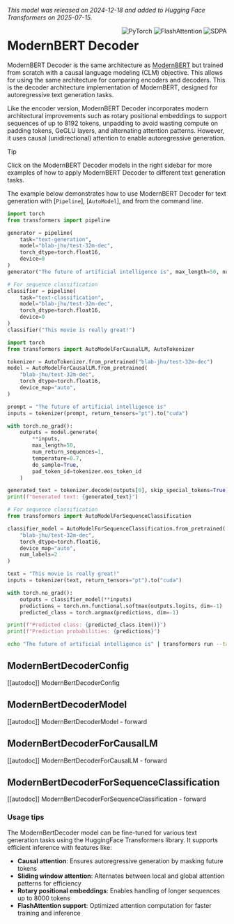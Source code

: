 <!--Copyright 2024 The HuggingFace Team. All rights reserved.

Licensed under the Apache License, Version 2.0 (the "License"); you may not use this file except in compliance with
the License. You may obtain a copy of the License at

http://www.apache.org/licenses/LICENSE-2.0

Unless required by applicable law or agreed to in writing, software distributed under the License is distributed on
an "AS IS" BASIS, WITHOUT WARRANTIES OR CONDITIONS OF ANY KIND, either express or implied. See the License for the
specific language governing permissions and limitations under the License.

⚠️ Note that this file is in Markdown but contain specific syntax for our doc-builder (similar to MDX) that may not be
rendered properly in your Markdown viewer.

-->
*This model was released on 2024-12-18 and added to Hugging Face Transformers on 2025-07-15.*

<div style="float: right;">
  <div class="flex flex-wrap space-x-1">
    <img alt="PyTorch" src="https://img.shields.io/badge/PyTorch-DE3412?style=flat&logo=pytorch&logoColor=white">
    <img alt="FlashAttention" src="https://img.shields.io/badge/%E2%9A%A1%EF%B8%8E%20FlashAttention-eae0c8?style=flat">
    <img alt="SDPA" src="https://img.shields.io/badge/SDPA-DE3412?style=flat&logo=pytorch&logoColor=white">
  </div>
</div>

# ModernBERT Decoder

ModernBERT Decoder is the same architecture as [ModernBERT](https://huggingface.co/papers/2412.13663) but trained from scratch with a causal language modeling (CLM) objective. This allows for using the same architecture for comparing encoders and decoders. This is the decoder architecture implementation of ModernBERT, designed for autoregressive text generation tasks.

Like the encoder version, ModernBERT Decoder incorporates modern architectural improvements such as rotary positional embeddings to support sequences of up to 8192 tokens, unpadding to avoid wasting compute on padding tokens, GeGLU layers, and alternating attention patterns. However, it uses causal (unidirectional) attention to enable autoregressive generation.

> [!TIP]
> Click on the ModernBERT Decoder models in the right sidebar for more examples of how to apply ModernBERT Decoder to different text generation tasks.

The example below demonstrates how to use ModernBERT Decoder for text generation with [`Pipeline`], [`AutoModel`], and from the command line.

<hfoptions id="usage">
<hfoption id="Pipeline">

```py
import torch
from transformers import pipeline

generator = pipeline(
    task="text-generation",
    model="blab-jhu/test-32m-dec",
    torch_dtype=torch.float16,
    device=0
)
generator("The future of artificial intelligence is", max_length=50, num_return_sequences=1)

# For sequence classification
classifier = pipeline(
    task="text-classification",
    model="blab-jhu/test-32m-dec",
    torch_dtype=torch.float16,
    device=0
)
classifier("This movie is really great!")
```

</hfoption>
<hfoption id="AutoModel">

```py
import torch
from transformers import AutoModelForCausalLM, AutoTokenizer

tokenizer = AutoTokenizer.from_pretrained("blab-jhu/test-32m-dec")
model = AutoModelForCausalLM.from_pretrained(
    "blab-jhu/test-32m-dec",
    torch_dtype=torch.float16,
    device_map="auto",
)

prompt = "The future of artificial intelligence is"
inputs = tokenizer(prompt, return_tensors="pt").to("cuda")

with torch.no_grad():
    outputs = model.generate(
        **inputs,
        max_length=50,
        num_return_sequences=1,
        temperature=0.7,
        do_sample=True,
        pad_token_id=tokenizer.eos_token_id
    )

generated_text = tokenizer.decode(outputs[0], skip_special_tokens=True)
print(f"Generated text: {generated_text}")

# For sequence classification
from transformers import AutoModelForSequenceClassification

classifier_model = AutoModelForSequenceClassification.from_pretrained(
    "blab-jhu/test-32m-dec",
    torch_dtype=torch.float16,
    device_map="auto",
    num_labels=2
)

text = "This movie is really great!"
inputs = tokenizer(text, return_tensors="pt").to("cuda")

with torch.no_grad():
    outputs = classifier_model(**inputs)
    predictions = torch.nn.functional.softmax(outputs.logits, dim=-1)
    predicted_class = torch.argmax(predictions, dim=-1)

print(f"Predicted class: {predicted_class.item()}")
print(f"Prediction probabilities: {predictions}")
```

</hfoption>
<hfoption id="transformers CLI">

```bash
echo "The future of artificial intelligence is" | transformers run --task text-generation --model your-username/modernbert-decoder-base --device 0
```

</hfoption>
</hfoptions>

## ModernBertDecoderConfig

[[autodoc]] ModernBertDecoderConfig

<frameworkcontent>
<pt>

## ModernBertDecoderModel

[[autodoc]] ModernBertDecoderModel
    - forward

## ModernBertDecoderForCausalLM

[[autodoc]] ModernBertDecoderForCausalLM
    - forward

## ModernBertDecoderForSequenceClassification

[[autodoc]] ModernBertDecoderForSequenceClassification
    - forward

### Usage tips

The ModernBertDecoder model can be fine-tuned for various text generation tasks using the HuggingFace Transformers library. It supports efficient inference with features like:

- **Causal attention**: Ensures autoregressive generation by masking future tokens
- **Sliding window attention**: Alternates between local and global attention patterns for efficiency
- **Rotary positional embeddings**: Enables handling of longer sequences up to 8000 tokens
- **FlashAttention support**: Optimized attention computation for faster training and inference

</pt>
</frameworkcontent>
